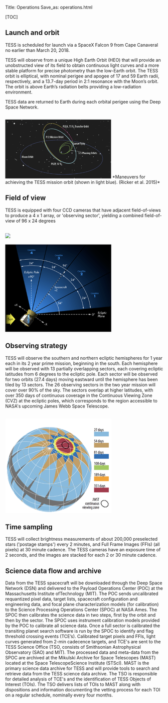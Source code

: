 Title: Operations
Save_as: operations.html

[TOC]

## Launch and orbit

TESS  is scheduled for launch via a SpaceX Falcon 9 from Cape Canaveral no earlier than March 20, 2018.  

TESS will observe from a unique High Earth Orbit (HEO) that will provide an unobstructed view of its field to obtain continuous light curves and a more stable platform for precise photometry than the low-Earth orbit. The TESS orbit is elliptical, with nominal perigee and apogee of 17 and 59 Earth radii, respectively, and a 13.7-day period in 2:1 resonance with the Moon’s orbit. The orbit is above Earth’s radiation belts providing a low-radiation environment.

TESS data are returned to Earth during each orbital perigee using the Deep Space Network.

<br/>

<img class="img-responsive" style="max-width:67%;" src="images/mission/tess_orbit_Winnpresentation.png">
*Maneuvers for achieving the TESS mission orbit (shown in light blue). (Ricker et al. 2015)*

<br/>


## Field of view

TESS is equipped with four CCD cameras that have adjacent field-of-views to produce a 4 x 1 array, or 'observing sector', yielding a combined field-of-view of 96 x 24 degrees

<br/>
<img class="img-responsive" style="max-width:67%;" src="images/mission/tess_observingsectorschematic_Winnpresentation.png">
<br/>

<br/>
<img class="img-responsive" style="max-width:67%;" src="images/mission/tess_cameraFOVschematic_Winnpresentation.png">
<br/>

## Observing strategy

TESS will observe the southern and northern ecliptic hemispheres for 1 year each in its 2 year prime mission, beginning in the south. Each hemisphere will be observed with 13 partially overlapping sectors, each covering ecliptic latitudes from 6 degrees to the ecliptic pole. Each  sector will be observed for two orbits (27.4 days) moving eastward until the hemisphere has been tiled by 13 sectors. The 26 observing sectors in the two year mission will cover over 90% of the sky. The sectors overlap at higher latitudes, with over 350 days of continuous coverage in the Continuous Viewing Zone (CVZ) at the ecliptic poles, which corresponds to the region accessible to NASA's upcoming James Webb Space Telescope.


<br/>
<img class="img-responsive" style="max-width:67%;" src="images/mission/tess_2yearskycoverage.png">
<br/>

## Time sampling

TESS will collect brightness measurements of about 200,000 preselected stars ('postage stamps') every 2 minutes, and Full Frame Images (FFIs) (all pixels) at 30 minute cadence. The TESS cameras have an exposure time of 2 seconds, and the images are stacked for each 2 or 30 minute cadence.



## Science data flow and archive
Data from the TESS spacecraft will be downloaded through the Deep Space Network (DSN) and delivered to the Payload Operations Center (POC) at the Massachusetts Institute ofTechnology (MIT). The POC sends uncalibrated requantized pixel data, target lists, spacecraft configuration and engineering data, and focal plane characterization models (for calibration) to the Science Processing Operations Center (SPOC) at NASA Ames. The SPOC then calibrates the science data in two steps, first by the orbit and then by the sector. The SPOC uses instrument calibration models provided by the POC to calibrate all science data. Once a full sector is calibrated the transiting planet search software is run by the SPOC to identify and flag threshold crossing events (TCE’s). Calibrated target pixels and FFIs, light curves generated from 2-min cadecence targets, and TCE's are sent to the TESS Science Office (TSO, consists of Smithsonian Astrophysical Observatory (SAO) and MIT). The processed data and meta-data from the SPOC are archived at the Mikulski Archive for Space Telescopes (MAST) located at the Space TelescopeScience Institute (STScI). MAST is the primary science data archive for TESS and will provide tools to search and retrieve data from the TESS science data archive. The TSO is responsible for detailed analysis of TCE's and the identification of TESS Objects of Interest (TOIs). The TSO delivers lists of TOIs to MAST along with dispositions and information documenting the vetting process for each TOI on a regular schedule, nominally every four months.




